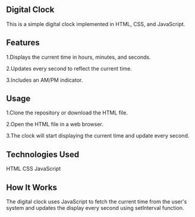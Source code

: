 ## Digital Clock

This is a simple digital clock implemented in HTML, CSS, and JavaScript.

## Features
1.Displays the current time in hours, minutes, and seconds.

2.Updates every second to reflect the current time.

3.Includes an AM/PM indicator.


## Usage
1.Clone the repository or download the HTML file.

2.Open the HTML file in a web browser.

3.The clock will start displaying the current time and update every second.

## Technologies Used
HTML
CSS
JavaScript

## How It Works

The digital clock uses JavaScript to fetch the current time from the user's system and updates the display every second using setInterval function.
